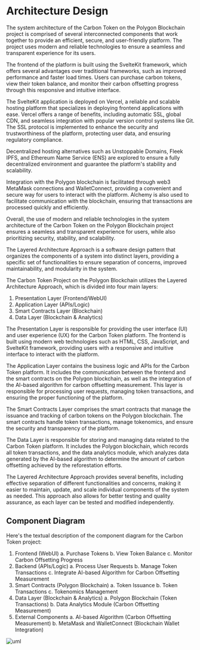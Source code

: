 # Architecture Design

The system architecture of the Carbon Token on the Polygon Blockchain project is comprised of several interconnected components that work together to provide an efficient, secure, and user-friendly platform. The project uses modern and reliable technologies to ensure a seamless and transparent experience for its users.

The frontend of the platform is built using the SvelteKit framework, which offers several advantages over traditional frameworks, such as improved performance and faster load times. Users can purchase carbon tokens, view their token balance, and monitor their carbon offsetting progress through this responsive and intuitive interface.

The SvelteKit application is deployed on Vercel, a reliable and scalable hosting platform that specializes in deploying frontend applications with ease. Vercel offers a range of benefits, including automatic SSL, global CDN, and seamless integration with popular version control systems like Git. The SSL protocol is implemented to enhance the security and trustworthiness of the platform, protecting user data, and ensuring regulatory compliance.

Decentralized hosting alternatives such as Unstoppable Domains, Fleek IPFS, and Ethereum Name Service (ENS) are explored to ensure a fully decentralized environment and guarantee the platform's stability and scalability.

Integration with the Polygon blockchain is facilitated through web3 MetaMask connections and WalletConnect, providing a convenient and secure way for users to interact with the platform. Alchemy is also used to facilitate communication with the blockchain, ensuring that transactions are processed quickly and efficiently.

Overall, the use of modern and reliable technologies in the system architecture of the Carbon Token on the Polygon Blockchain project ensures a seamless and transparent experience for users, while also prioritizing security, stability, and scalability.

The Layered Architecture Approach is a software design pattern that organizes the components of a system into distinct layers, providing a specific set of functionalities to ensure separation of concerns, improved maintainability, and modularity in the system.

The Carbon Token Project on the Polygon Blockchain utilizes the Layered Architecture Approach, which is divided into four main layers:

1. Presentation Layer (Frontend/WebUI)
2. Application Layer (APIs/Logic)
3. Smart Contracts Layer (Blockchain)
4. Data Layer (Blockchain & Analytics)

The Presentation Layer is responsible for providing the user interface (UI) and user experience (UX) for the Carbon Token platform. The frontend is built using modern web technologies such as HTML, CSS, JavaScript, and SvelteKit framework, providing users with a responsive and intuitive interface to interact with the platform.

The Application Layer contains the business logic and APIs for the Carbon Token platform. It includes the communication between the frontend and the smart contracts on the Polygon blockchain, as well as the integration of the AI-based algorithm for carbon offsetting measurement. This layer is responsible for processing user requests, managing token transactions, and ensuring the proper functioning of the platform.

The Smart Contracts Layer comprises the smart contracts that manage the issuance and tracking of carbon tokens on the Polygon blockchain. The smart contracts handle token transactions, manage tokenomics, and ensure the security and transparency of the platform.

The Data Layer is responsible for storing and managing data related to the Carbon Token platform. It includes the Polygon blockchain, which records all token transactions, and the data analytics module, which analyzes data generated by the AI-based algorithm to determine the amount of carbon offsetting achieved by the reforestation efforts.

The Layered Architecture Approach provides several benefits, including effective separation of different functionalities and concerns, making it easier to maintain, update, and scale individual components of the system as needed. This approach also allows for better testing and quality assurance, as each layer can be tested and modified independently.

## Component Diagram

Here's the textual description of the component diagram for the Carbon Token project:

1. Frontend (WebUI)
    a. Purchase Tokens
    b. View Token Balance
    c. Monitor Carbon Offsetting Progress
2. Backend (APIs/Logic)
    a. Process User Requests
    b. Manage Token Transactions
    c. Integrate AI-based Algorithm for Carbon Offsetting Measurement
3. Smart Contracts (Polygon Blockchain)
    a. Token Issuance
    b. Token Transactions
    c. Tokenomics Management
4. Data Layer (Blockchain & Analytics)
    a. Polygon Blockchain (Token Transactions)
    b. Data Analytics Module (Carbon Offsetting Measurement)
5. External Components
    a. AI-based Algorithm (Carbon Offsetting Measurement)
    b. MetaMask and WalletConnect (Blockchain Wallet Integration)

![uml](/Images/arch1.svg)
